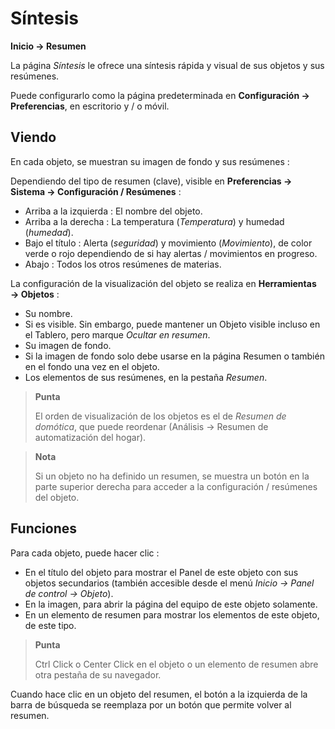 # Síntesis
**Inicio → Resumen**

La página *Síntesis* le ofrece una síntesis rápida y visual de sus objetos y sus resúmenes.

Puede configurarlo como la página predeterminada en **Configuración → Preferencias**, en escritorio y / o móvil.

## Viendo

En cada objeto, se muestran su imagen de fondo y sus resúmenes :

Dependiendo del tipo de resumen (clave), visible en **Preferencias → Sistema → Configuración / Resúmenes** :
- Arriba a la izquierda : El nombre del objeto.
- Arriba a la derecha : La temperatura (*Temperatura*) y humedad (*humedad*).
- Bajo el título : Alerta (*seguridad*) y movimiento (*Movimiento*), de color verde o rojo dependiendo de si hay alertas / movimientos en progreso.
- Abajo : Todos los otros resúmenes de materias.

La configuración de la visualización del objeto se realiza en **Herramientas → Objetos** :
- Su nombre.
- Si es visible. Sin embargo, puede mantener un Objeto visible incluso en el Tablero, pero marque *Ocultar en resumen*.
- Su imagen de fondo.
- Si la imagen de fondo solo debe usarse en la página Resumen o también en el fondo una vez en el objeto.
- Los elementos de sus resúmenes, en la pestaña *Resumen*.

> **Punta**
>
> El orden de visualización de los objetos es el de *Resumen de domótica*, que puede reordenar (Análisis → Resumen de automatización del hogar).

> **Nota**
>
> Si un objeto no ha definido un resumen, se muestra un botón en la parte superior derecha para acceder a la configuración / resúmenes del objeto.

## Funciones

Para cada objeto, puede hacer clic :
- En el título del objeto para mostrar el Panel de este objeto con sus objetos secundarios (también accesible desde el menú *Inicio → Panel de control → Objeto*).
- En la imagen, para abrir la página del equipo de este objeto solamente.
- En un elemento de resumen para mostrar los elementos de este objeto, de este tipo.


> **Punta**
>
> Ctrl Click o Center Click en el objeto o un elemento de resumen abre otra pestaña de su navegador.

Cuando hace clic en un objeto del resumen, el botón a la izquierda de la barra de búsqueda se reemplaza por un botón que permite volver al resumen.

